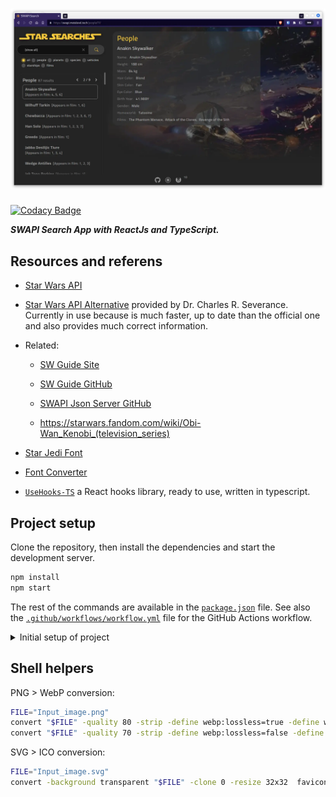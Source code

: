 # [![SWAPI Search App with ReactJs and TypeScript](src/assets/images/repo-cover-swapi.metalevel.tech.webp)](https://swapi.metalevel.tech/)

[![Codacy Badge](https://app.codacy.com/project/badge/Grade/78cf93fb0111435590e60a0e75ed9918)](https://www.codacy.com/gh/metalevel-tech/prj-ts-react-swapi/dashboard?utm_source=github.com&utm_medium=referral&utm_content=metalevel-tech/prj-ts-react-swapi&utm_campaign=Badge_Grade)

**_SWAPI Search App with ReactJs and TypeScript._**

## Resources and referens

- [Star Wars API](https://swapi.dev/)

- [Star Wars API Alternative](https://swapi.py4e.com/about) provided by Dr. Charles R. Severance. Currently in use because is much faster, up to date than the official one and also provides much correct information.

- Related:

  - [SW Guide Site](https://starwars-visualguide.com/)
  - [SW Guide GitHub](https://github.com/tbone849/star-wars-guide/tree/master/build/assets/img)
  - [SWAPI Json Server GitHub](https://github.com/johnlindquist/swapi-json-server/tree/master/public)

  - <https://starwars.fandom.com/wiki/Obi-Wan_Kenobi_(television_series)>

- [Star Jedi Font](https://www.dafont.com/star-jedi.font)

- [Font Converter](https://cloudconvert.com/ttf-converter)

- [`UseHooks-TS`](https://usehooks-ts.com/) a React hooks library, ready to use, written in typescript.

## Project setup

Clone the repository, then install the dependencies and start the development server.

```bash
npm install
npm start
```

The rest of the commands are available in the [`package.json`](package.json) file. See also the [`.github/workflows/workflow.yml`](.github/workflows/workflow.yml) file for the GitHub Actions workflow.

<details>

<summary> Initial setup of project </summary>

### Install ReactJs and Typescript by [Vite](https://vitejs.dev/guide/why.html)

```bash
npm create vite@latest
# ✔ Project name: … prj-ts-react-swapi
# ✔ Select a framework: › React
# ✔ Select a variant: › TypeScript
cd prj-ts-react-swapi/
npm install
npm i react-router-dom axios dompurify @types/dompurify
npm i usehooks-ts
```

- Create start command in [`package.json`](package.json) file as follows:

  ```json
  "scripts": {
      "start": "vite --host 0.0.0.0 --port 3000",
  }
  ```

- Note I need to access the app from other devices on the same network to test it on Mobile, Hackintosh, Windows etc.

- Clean the `src/` and `public/` directories and start working on the project.

### Install other packages

```bash
npm i --save-dev tailwindcss postcss autoprefixer postcss-import
npx tailwindcss init -p
```

```bash
npm i @tailwindcss/forms @tailwindcss/typography @tailwindcss/aspect-ratio
npm i @headlessui/react
npm i @heroicons/react
npm i react-icons
```

**References:**

- <https://tailwindui.com/>
- <https://react-icons.github.io/react-icons/>
- <https://headlessui.com/>
- <https://heroicons.com/>

### Setup the Git Repository and Push to GitHub

```bash
# git config --global init.defaultBranch master
git init
git add -A
git commit -m "Initial commit"
git branch -M master
git remote add origin git@github.com:metalevel-tech/prj-ts-react-swapi.git
git push -u origin master
```

### Automation with GitHub Actions

- [Deploy to GitHub Pages and Automate with GitHub Actions](https://github.com/metalevel-tech/exc-js-react-tic-tac-toe#deploy-to-github-pages-with-github-actions)

- [Deploying by `gh-pages` seems to overwrite custom domain](https://github.com/tschaub/gh-pages/issues/213) | [`gh-pages -d dist` overwrites custom domain](https://github.com/tschaub/gh-pages/issues/127)

- [Vite: Building for production](https://vitejs.dev/guide/build.html#public-base-path)

</details>

## Shell helpers

PNG > WebP conversion:

```bash
FILE="Input_image.png"
convert "$FILE" -quality 80 -strip -define webp:lossless=true -define webp:method=4 "${FILE%.*}_80.webp"
convert "$FILE" -quality 70 -strip -define webp:lossless=false -define webp:method=4 "${FILE%.*}_70.webp"
```

SVG > ICO conversion:

```bash
FILE="Input_image.svg"
convert -background transparent "$FILE" -clone 0 -resize 32x32  favicon.ico
```
